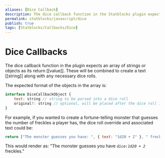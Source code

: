 ```yaml
---
aliases: [Dice Callback]
description: The dice callback function in the Statblocks plugin expects an
permalink: statblocks/javascript/dice
publish: true
tags: [Statblocks/Callbacks/Dice]
---
```


# Dice Callbacks

The dice callback function in the plugin expects an array of strings or objects as its return [[value]]. These will be combined to create a text [[string]] along with any necessary dice rolls.

The expected format of the objects in the array is:

```js
interface DiceCallbackObject {
    text: string // string to be parsed into a dice roll
    original?: string // optional, will be placed after the dice roll in parenthesis
}
```

For example, if you wanted to create a fortune-telling monster that guesses the number of freckles a player has, the dice roll override and associated text could be:

```js
return ["The monster guesses you have: ", { text: "1d20 + 2" }, " freckles."];
```

This would render as: "The monster guesses you have *`dice:1d20 + 2`* freckles."

